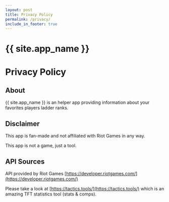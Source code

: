 ```yaml
---
layout: post
title: Privacy Policy
permalink: /privacy/
include_in_footer: true
---
```


# {{ site.app_name }}
# Privacy Policy

## About

{{ site.app_name }} is an helper app providing information about your favorites players ladder ranks.

## Disclaimer
This app is fan-made and not affiliated with Riot Games in any way.

This app is not a game, just a tool.

## API Sources
API provided by Riot Games 
[https://developer.riotgames.com/](https://developer.riotgames.com/)

Please take a look at [https://tactics.tools/](https://tactics.tools/) which is an amazing TFT statistics tool (stats & comps).
